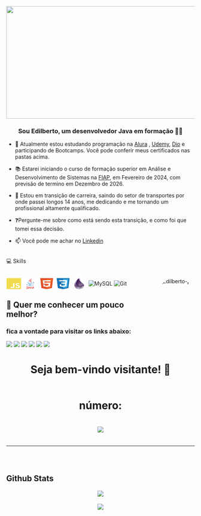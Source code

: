 <div align="center">
<img src="https://gifs.eco.br/wp-content/uploads/2022/09/gifs-de-tecnologia-6.gif" align="center" height="300" width="600" />
</div>  
  

### <div align="center">Sou Edilberto, um desenvolvedor Java em formação 👨‍💻 </div>  
  

- 🔭 Atualmente estou estudando programação na  [Alura](https://github.com/alura-cursos) , [Udemy](https://www.udemy.com/), [Dio](https://www.dio.me/) e participando de Bootcamps. Você pode conferir meus certificados nas pastas acima.


- 📚 Estarei iniciando o curso de formação superior em Análise e Desenvolvimento de Sistemas na [FIAP](https://www.fiap.com.br/), em Fevereiro de 2024, com previsão de termino em Dezembro de 2026.

  
- 🚚 Estou em transição de carreira, saindo do setor de transportes por onde passei longos 14 anos, me dedicando e me tornando um profissional altamente qualificado.  
  

- ❓Pergunte-me sobre como está sendo esta transição, e como foi que tomei essa decisão.  
  

- 📫 Você pode me achar no  [Linkedin](https://www.linkedin.com/in/edilbertocmorais/)  
  

##
💻 Skills
<div style="display: inline_block"><br>
<img align="center" alt="Edilberto-Js" height="30" width="40" src="https://raw.githubusercontent.com/devicons/devicon/master/icons/javascript/javascript-plain.svg">
<img align="center" alt="Edilberto-JAVA" height="30" width="40" src="https://raw.githubusercontent.com/devicons/devicon/master/icons/java/java-original-wordmark.svg">
<img align="center" alt="Edilberto-HTML" height="30" width="40" src="https://raw.githubusercontent.com/devicons/devicon/master/icons/html5/html5-original.svg">
<img align="center" alt="Edilberto-CSS" height="30" width="40" src="https://raw.githubusercontent.com/devicons/devicon/master/icons/css3/css3-original.svg">
<img align="center" alt="Edilberto-ELIXIR" height="30" width="40" src="https://github.com/devicons/devicon/blob/master/icons/elixir/elixir-original.svg">
<img align="center" alt="MySQL" height="30" width="40" src="https://profilinator.rishav.dev/skills-assets/mysql-original-wordmark.svg" /></a>
<img align="center" alt="Git" height="30" width="40" src="https://profilinator.rishav.dev/skills-assets/git-scm-icon.svg" /></a>


<img align="right" alt="Edilberto-pic" height="150" style="border-radius:50px;" src="https://docmanagement.com.br/wp-content/uploads/2021/01/1-7.jpg">
</div>

##
<div> 
 
 ## 👥 Quer me conhecer um pouco melhor?
  ### fica a vontade para visitar os links abaixo:

<a href="https://www.linkedin.com/in/edilbertocmorais/" target="_blank"><img src="https://img.shields.io/badge/-LinkedIn-%230077B5?style=for-the-badge&logo=linkedin&logoColor=white" target="_blank"></a> 
<a href="https://wa.me/5511981488561" target="_blank"><img src="https://img.shields.io/badge/WhatsApp-25D366?style=for-the-badge&logo=whatsapp&logoColor=white" target="_blank"></a>
<a href = "https://t.me/Edilberto_Morais"><img src="https://img.shields.io/badge/Telegram-2CA5E0?style=for-the-badge&logo=telegram&logoColor=white&logo=discord&logoColor=white" target="_blank"></a>
<a href="https://discord.gg/edilbertocmorais#5753" target="_blank"><img src="https://img.shields.io/badge/Discord-7289DA?style=for-the-badge&logo=discord&logoColor=white" target="_blank"></a> 
<a href = "mailto:edilbertocmorais@gmail.com"><img src="https://img.shields.io/badge/Gmail-D14836?style=for-the-badge&logo=gmail&logoColor=white" target="_blank"></a>
<a href = "https://exercism.org/profiles/EdilbertoMorais"><img src="https://img.shields.io/badge/Exercism-800080?style=for-the-badge&logo=exercism&logoColor=white" target="_blank"></a>

##
</div>
 
 <h1 align="center"
    <p>
Seja bem-vindo visitante! 👋
<br>
<br>
<p align="center">número:</p>
<p align="center"><img align="center"src="https://profile-counter.glitch.me/MariPadilha/count.svg"/></p>
   </p><hr>

</h1>

<br/>  

## Github Stats  
<div align="center"><img src="https://github-readme-stats.vercel.app/api?username=EdilbertoMorais&show_icons=true&count_private=true&hide_border=true" align="center" /></div>  

<br/>

<div align="center">
<img src="https://komarev.com/ghpvc/?username=EdilbertoMorais&&style=flat-square" align="center" />
</div>
